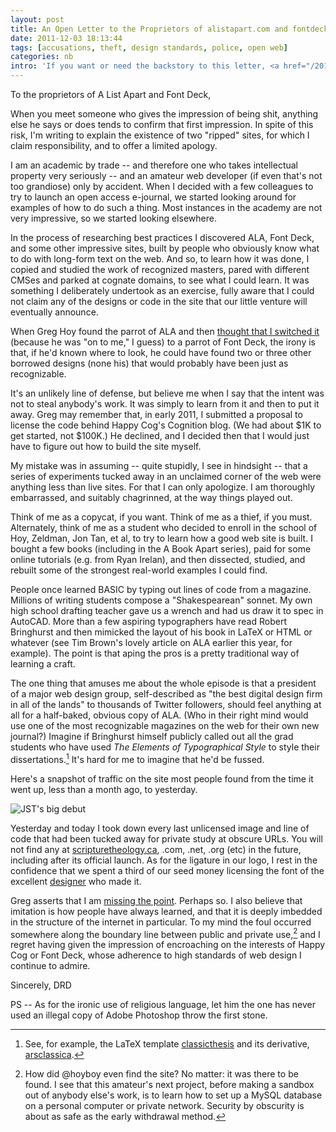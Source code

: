 ```yaml
---
layout: post
title: An Open Letter to the Proprietors of alistapart.com and fontdeck.com  
date: 2011-12-03 18:13:44
tags: [accusations, theft, design standards, police, open web]
categories: nb
intro: 'If you want or need the backstory to this letter, <a href="/2011/12/backstory/">start here</a>.'
---
```


To the proprietors of A List Apart and Font Deck,

When you meet someone who gives the impression of being shit, anything else he says or does tends to confirm that first impression. In spite of this risk, I'm writing to explain the existence of two "ripped" sites, for which I claim responsibility, and to offer a limited apology.

I am an academic by trade -- and therefore one who takes intellectual property very seriously -- and an amateur web developer (if even that's not too grandiose) only by accident. When I decided with a few colleagues to try to launch an open access e-journal, we started looking around for examples of how to do such a thing. Most instances in the academy are not very impressive, so we started looking elsewhere.

In the process of researching best practices I discovered ALA, Font Deck, and some other impressive sites, built by people who obviously know what to do with long-form text on the web. And so, to learn how it was done, I copied and studied the work of recognized masters, pared with different CMSes and parked at cognate domains, to see what I could learn. It was something I deliberately undertook as an exercise, fully aware that I could not claim any of the designs or code in the site that our little venture will eventually announce.

When Greg Hoy found the parrot of ALA and then [thought that I switched it](http://twitter.com/#!/hoyboy/status/142250961644163072) (because he was "on to me," I guess) to a parrot of Font Deck, the irony is that, if he'd known where to look, he could have found two or three other borrowed designs (none his) that would probably have been just as recognizable.

It's an unlikely line of defense, but believe me when I say that the intent was not to steal anybody's work. It was simply to learn from it and then to put it away. Greg may remember that, in early 2011, I submitted a proposal to license the code behind Happy Cog's Cognition blog. (We had about $1K to get started, not $100K.) He declined, and I decided then that I would just have to figure out how to build the site myself.

My mistake was in assuming -- quite stupidly, I see in hindsight -- that a series of experiments tucked away in an unclaimed corner of the web were anything less than live sites. For that I can only apologize. I am thoroughly embarrassed, and suitably chagrinned, at the way things played out.

Think of me as a copycat, if you want. Think of me as a thief, if you must. Alternately, think of me as a student who decided to enroll in the school of Hoy, Zeldman, Jon Tan, et al, to try to learn how a good web site is built. I bought a few books (including in the A Book Apart series), paid for some online tutorials (e.g. from Ryan Irelan), and then dissected, studied, and rebuilt some of the strongest real-world examples I could find.

People once learned BASIC by typing out lines of code from a magazine. Millions of writing students compose a "Shakespearean" sonnet. My own high school drafting teacher gave us a wrench and had us draw it to spec in AutoCAD. More than a few aspiring typographers have read Robert Bringhurst and then mimicked the layout of his book in LaTeX or HTML or whatever (see Tim Brown's lovely article on ALA earlier this year, for example). The point is that aping the pros is a pretty traditional way of learning a craft.

The one thing that amuses me about the whole episode is that a president of a major web design group, self-described as "the best digital design firm in all of the lands" to thousands of Twitter followers, should feel anything at all for a half-baked, obvious copy of ALA. (Who in their right mind would use one of the most recognizable magazines on the web for their own new journal?) Imagine if Bringhurst himself publicly called out all the grad students who have used *The Elements of Typographical Style* to style their dissertations.[^bringhurst] It's hard for me to imagine that he'd be fussed.

Here's a snapshot of traffic on the site most people found from the time it went up, less than a month ago, to yesterday.

![JST's big debut](/img/2011/uniques.png)

Yesterday and today I took down every last unlicensed image and line of code that had been tucked away for private study at obscure URLs. You will not find any at [scripturetheology.ca](http://scripturetheology.ca/), .com, .net, .org (etc) in the future, including after its official launch. As for the ligature in our logo, I rest in the confidence that we spent a third of our seed money licensing the font of the excellent [designer](http://davi.cz/) who made it.

Greg asserts that I am [missing the point](http://twitter.com/#!/hoyboy/status/142263538809970688). Perhaps so. I also believe that imitation is how people have always learned, and that it is deeply imbedded in the structure of the internet in particular. To my mind the foul occurred somewhere along the boundary line between public and private use,[^private] and I regret having given the impression of encroaching on the interests of Happy Cog or Font Deck, whose adherence to high standards of web design I continue to admire.

Sincerely,
DRD

PS -- As for the ironic use of religious language, let him the one has never used an illegal copy of Adobe Photoshop throw the first stone.

[^bringhurst]: See, for example, the LaTeX template [classicthesis](http://ctan.org/tex-archive/macros/latex/contrib/classicthesis/) and its derivative, [arsclassica](http://ctan.org/tex-archive/macros/latex/contrib/arsclassica/).

[^private]: How did @hoyboy even find the site? No matter: it was there to be found. I see that this amateur's next project, before making a sandbox out of anybody else's work, is to learn how to set up a MySQL database on a personal computer or private network. Security by obscurity is about as safe as the early withdrawal method.
